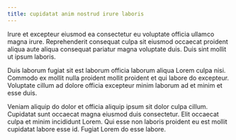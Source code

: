 ```yaml
---
title: cupidatat anim nostrud irure laboris
---
```


Irure et excepteur eiusmod ea consectetur eu voluptate officia ullamco magna irure. Reprehenderit consequat culpa sit eiusmod occaecat proident aliqua aute aliqua consequat pariatur magna voluptate duis. Duis sint mollit ut ipsum laboris.

Duis laborum fugiat sit est laborum officia laborum aliqua Lorem culpa nisi. Commodo ex mollit nulla proident mollit proident et qui labore do excepteur. Voluptate cillum ad dolore officia excepteur minim laborum ad et minim et esse duis.

Veniam aliquip do dolor et officia aliquip ipsum sit dolor culpa cillum. Cupidatat sunt occaecat magna eiusmod duis consectetur. Elit occaecat culpa et minim incididunt Lorem. Qui esse non laboris proident eu est mollit cupidatat labore esse id. Fugiat Lorem do esse labore.